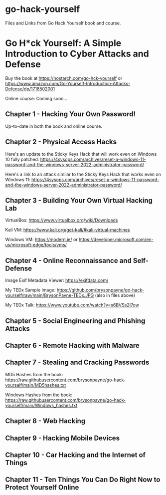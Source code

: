 # go-hack-yourself
Files and Links from Go Hack Yourself book and course.

# Go H\*ck Yourself: A Simple Introduction to Cyber Attacks and Defense 
Buy the book at https://nostarch.com/go-hck-yourself or https://www.amazon.com/Go-Yourself-Introduction-Attacks-Defense/dp/1718502001 

Online course: Coming soon...

## Chapter 1 - Hacking Your Own Password!
Up-to-date in both the book and online course.

## Chapter 2 - Physical Access Hacks
Here's an update to the Sticky Keys Hack that will work even on Windows 10 fully patched: https://4sysops.com/archives/reset-a-windows-11-password-and-the-windows-server-2022-administrator-password/

Here's a link to an attack similar to the Sticky Keys Hack that works even on Windows 11: https://4sysops.com/archives/reset-a-windows-11-password-and-the-windows-server-2022-administrator-password/ 

## Chapter 3 - Building Your Own Virtual Hacking Lab
VirtualBox: https://www.virtualbox.org/wiki/Downloads 

Kali VM: https://www.kali.org/get-kali/#kali-virtual-machines 

Windows VM: https://modern.ie/ or https://developer.microsoft.com/en-us/microsoft-edge/tools/vms/

## Chapter 4 - Online Reconnaissance and Self-Defense
Image Exif Metadata Viewer: https://exifdata.com/ 

My TEDx Sample Image: https://github.com/brysonpayne/go-hack-yourself/raw/main/BrysonPayne-TEDx.JPG (also in files above)

My TEDx Talk: https://www.youtube.com/watch?v=s6BVSs2I7ow

## Chapter 5 - Social Engineering and Phishing Attacks

## Chapter 6 - Remote Hacking with Malware

## Chapter 7 - Stealing and Cracking Passwords
MD5 Hashes from the book: https://raw.githubusercontent.com/brysonpayne/go-hack-yourself/main/MD5hashes.txt

Windows Hashes from the book: https://raw.githubusercontent.com/brysonpayne/go-hack-yourself/main/Windows_hashes.txt

## Chapter 8 - Web Hacking

## Chapter 9 - Hacking Mobile Devices

## Chapter 10 - Car Hacking and the Internet of Things

## Chapter 11 - Ten Things You Can Do Right Now to Protect Yourself Online 


